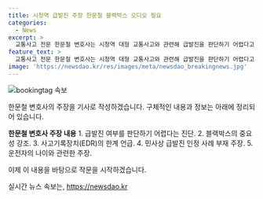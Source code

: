 ```yaml
---
title: 시청역 급발진 주장 한문철 블랙박스 오디오 필요
categories:
  - News
excerpt: >
  교통사고 전문 한문철 변호사는 시청역 대형 교통사고와 관련해 급발진을 판단하기 어렵다고 진단했다. 그는 블랙박스 등 구체적인 증거들이 분석되지 않아 급발진 여부를 판단하기 어렵다고 밝혔으며, 사고기록장치(EDR)가 판단에 도움이 되지 않는다고 주장했다. 또한 급발진 인정 가능성이 낮다고 언급하며, 운전자의 나이가 문제가 되지 않는다고 말했다. A씨는 업무상 과실치사상 혐의로 입건되었으며 경찰은 사고기록장치(EDR) 분석을 국립과학수사연구원에 의뢰할 예정이라고 밝혔다.
feature_text: >
  교통사고 전문 한문철 변호사는 시청역 대형 교통사고와 관련해 급발진을 판단하기 어렵다고 진단했다. 그는 블랙박스 등 구체적인 증거들이 분석되지 않아 급발진 여부를 판단하기 어렵다고 밝혔으며, 사고기록장치(EDR)가 판단에 도움이 되지 않는다고 주장했다. 또한 급발진 인정 가능성이 낮다고 언급하며, 운전자의 나이가 문제가 되지 않는다고 말했다. A씨는 업무상 과실치사상 혐의로 입건되었으며 경찰은 사고기록장치(EDR) 분석을 국립과학수사연구원에 의뢰할 예정이라고 밝혔다.
image: 'https://newsdao.kr/res/images/meta/newsdao_breakingnews.jpg'
---
```


<p><img src="https://newsdao.kr/res/images/meta/newsdao_breakingnews.jpg" alt="bookingtag 속보" /></p>

<p>한문철 변호사의 주장을 기사로 작성하겠습니다. 구체적인 내용과 정보는 아래에 정리되어 있습니다.</p>

<p><strong>한문철 변호사 주장 내용</strong>
1. 급발진 여부를 판단하기 어렵다는 진단.
2. 블랙박스의 중요성 강조.
3. 사고기록장치(EDR)의 한계 언급.
4. 민사상 급발진 인정 사례 부재 주장.
5. 운전자의 나이와 관련한 주장.</p>

<p>이제 이 내용을 바탕으로 작문을 시작하겠습니다.</p>
실시간 뉴스 속보는, <a href="https://newsdao.kr" rel="dofollow">https://newsdao.kr</a>


